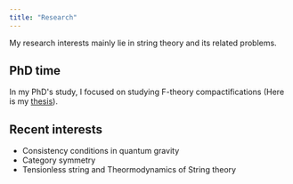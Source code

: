 ```yaml
---
title: "Research"
---
```

My research interests mainly lie in string theory and its related problems. 




## PhD time
In my PhD's study, I focused on studying F-theory compactifications (Here is my [thesis](https://archiv.ub.uni-heidelberg.de/volltextserver/26888/)).


## Recent interests

 - Consistency conditions in quantum gravity 
 - Category symmetry
 - Tensionless string and Theormodynamics of String theory 

